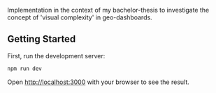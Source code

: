 Implementation in the context of my bachelor-thesis to investigate the concept of 'visual complexity' in geo-dashboards. 

## Getting Started

First, run the development server:

```bash
npm run dev
```

Open [http://localhost:3000](http://localhost:3000) with your browser to see the result.

